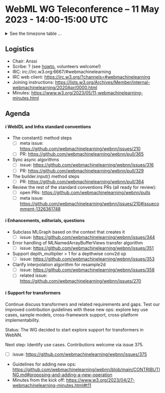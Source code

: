 # WebML WG Teleconference – 11 May 2023 - 14:00-15:00 UTC

<details><summary>See the timezone table ...</summary>
<table>
<tr><td> San Francisco (U.S.A. - California) <td> Thu, 11 May 2022 <td> 07:00 <td> UTC-7 hours
<tr><td> Boston (U.S.A. - Massachusetts) <td> Thu, 11 May 2022 <td> 10:00 <td> UTC-4 hours
<tr><td> London (United Kingdom - England) <td> Thu, 11 May 2022 <td> 15:00 <td> UTC+1 hours
<tr><td> Berlin (Germany) <td> Thu, 11 May 2022 <td> 16:00 <td> UTC+2 hours
<tr><td> Helsinki (Finland) <td> Thu, 11 May 2022 <td> 17:00 <td> UTC+3 hours
<tr><td> Shanghai (China) <td> Thu, 11 May 2022 <td> 22:00 <td> UTC+8 hours
<tr><td> Tokyo (Japan) <td> Thu, 11 May 2022 <td> 23:00 <td> UTC+9 hours
<tr><td> Corresponding UTC (GMT) <td> Thu, 11 May 2022 <td colspan=2> 14:00 UTC
</table>

Other locations: https://www.timeanddate.com/worldclock/fixedtime.html?iso=20230511T14
</details>

## Logistics

* Chair: Anssi
* Scribe: ? (see [howto](https://github.com/webmachinelearning/meetings/blob/main/scribe-howto.md), volunteers welcome!)
* IRC: irc://irc.w3.org:6667/#webmachinelearning
* IRC web client: https://irc.w3.org/?channels=#webmachinelearning
* Joining instructions: https://lists.w3.org/Archives/Member/internal-webmachinelearning/2020Apr/0000.html
* Minutes: https://www.w3.org/2023/05/11-webmachinelearning-minutes.html

## Agenda

#### ℹ️ WebIDL and Infra standard conventions

- The constant() method steps
  - [ ] meta issue: https://github.com/webmachinelearning/webnn/issues/210
  - [ ] PR: https://github.com/webmachinelearning/webnn/pull/365
  
- Sync async algorithms
  - [ ] issue: https://github.com/webmachinelearning/webnn/issues/316
  - [ ] PR: https://github.com/webmachinelearning/webnn/pull/329
  
- The builder.input() method steps
  - [ ] PR: https://github.com/webmachinelearning/webnn/pull/364

- Review the rest of the standard conventions PRs (all ready for review):
  - [ ] open PRs: https://github.com/webmachinelearning/webnn/pulls
  - [ ] meta issue: https://github.com/webmachinelearning/webnn/issues/210#issuecomment-1326361748

#### ℹ️ Enhancements, editorials, questions

- Subclass MLGraph based on the context that creates it
  - [ ] issue: https://github.com/webmachinelearning/webnn/issues/344

- Error handling of MLNamedArrayBufferViews transfer algorithm
  - [ ] issue: https://github.com/webmachinelearning/webnn/issues/351

- Support depth_multiplier > 1 for a depthwise conv2d op
  - [ ] issue: https://github.com/webmachinelearning/webnn/issues/353

- Clarify interpolation algorithm for resample2d
  - [ ] issue: https://github.com/webmachinelearning/webnn/issues/358
  - [ ] related issue: https://github.com/webmachinelearning/webnn/issues/270
  
#### ℹ️ Support for transformers

Continue discuss transformers and related requirements and gaps. Test our improved contribution guidelines with these new ops: explore key use cases, sample models, cross-framework support, cross-platform implementability.

Status: The WG decided to start explore support for transformers in WebNN.
  
Next step: Identify use cases. Contributions welcome via issue 375.

- [ ] issue: https://github.com/webmachinelearning/webnn/issues/375
- Guidelines for adding new ops: https://github.com/webmachinelearning/webnn/blob/main/CONTRIBUTING.md#proposing-and-adding-a-new-operation
- Minutes from the kick off: https://www.w3.org/2023/04/27-webmachinelearning-minutes.html#t11
